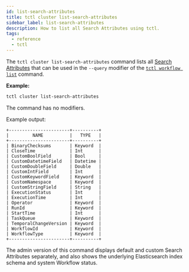 ```yaml
---
id: list-search-attributes
title: tctl cluster list-search-attributes
sidebar_label: list-search-attributes
description: How to list all Search Attributes using tctl.
tags:
  - reference
  - tctl
---
```


The `tctl cluster list-search-attributes` command lists all [Search Attributes](/docs/concepts/what-is-a-search-attribute) that can be used in the `--query` modifier of the [`tctl workflow list`](/docs/tctl/workflow/list) command.

**Example:**

```bash
tctl cluster list-search-attributes
```

The command has no modifiers.

Example output:

```text
+-----------------------+----------+
|         NAME          |   TYPE   |
+-----------------------+----------+
| BinaryChecksums       | Keyword  |
| CloseTime             | Int      |
| CustomBoolField       | Bool     |
| CustomDatetimeField   | Datetime |
| CustomDoubleField     | Double   |
| CustomIntField        | Int      |
| CustomKeywordField    | Keyword  |
| CustomNamespace       | Keyword  |
| CustomStringField     | String   |
| ExecutionStatus       | Int      |
| ExecutionTime         | Int      |
| Operator              | Keyword  |
| RunId                 | Keyword  |
| StartTime             | Int      |
| TaskQueue             | Keyword  |
| TemporalChangeVersion | Keyword  |
| WorkflowId            | Keyword  |
| WorkflowType          | Keyword  |
+-----------------------+----------+
```

The admin version of this command displays default and custom Search Attributes separately, and also shows the underlying Elasticsearch index schema and system Workflow status.
